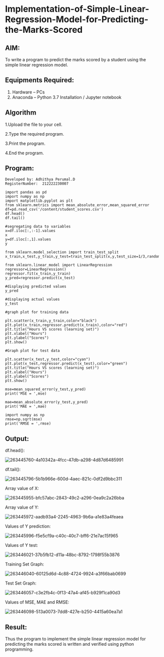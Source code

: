 # Implementation-of-Simple-Linear-Regression-Model-for-Predicting-the-Marks-Scored

## AIM:
To write a program to predict the marks scored by a student using the simple linear regression model.

## Equipments Required:
1. Hardware – PCs
2. Anaconda – Python 3.7 Installation / Jupyter notebook

## Algorithm

1.Upload the file to your cell.

2.Type the required program. 

3.Print the program.

4.End the program.

## Program:
```
Developed by: Adhithya Perumal.D
RegisterNumber:  212222230007

import pandas as pd
import numpy as np
import matplotlib.pyplot as plt
from sklearn.metrics import mean_absolute_error,mean_squared_error
df=pd.read_csv('/content/student_scores.csv')
df.head()
df.tail()

#segregating data to variables
x=df.iloc[:,:-1].values
x
y=df.iloc[:,1].values
y

from sklearn.model_selection import train_test_split
x_train,x_test,y_train,y_test=train_test_split(x,y,test_size=1/3,random_state=0)

from sklearn.linear_model import LinearRegression
regressor=LinearRegression()
regressor.fit(x_train,y_train)
y_pred=regressor.predict(x_test)

#displaying predicted values
y_pred

#displaying actual values
y_test

#graph plot for training data

plt.scatter(x_train,y_train,color="black") 
plt.plot(x_train,regressor.predict(x_train),color="red") 
plt.title("Hours VS scores (learning set)") 
plt.xlabel("Hours") 
plt.ylabel("Scores") 
plt.show()

#Graph plot for test data

plt.scatter(x_test,y_test,color="cyan")
plt.plot(x_test,regressor.predict(x_test),color="green")
plt.title("Hours VS scores (learning set)")
plt.xlabel("Hours")
plt.ylabel("Scores")
plt.show()

mse=mean_squared_error(y_test,y_pred)
print('MSE = ',mse)

mae=mean_absolute_error(y_test,y_pred)
print('MAE = ',mae)

import numpy as np
rmse=np.sqrt(mse)
print('RMSE = ',rmse)
```
## Output:

df.head():

![263445760-4a10342a-4fcc-47db-a298-4d87d6485991](https://github.com/Adhithya4116/Implementation-of-Simple-Linear-Regression-Model-for-Predicting-the-Marks-Scored/assets/118707079/e66a3d9b-e4cb-4916-9abb-0eb48b0af07a)

df.tail():

![263445796-5b1b966e-600d-4aec-821c-0df2d9bbc311](https://github.com/Adhithya4116/Implementation-of-Simple-Linear-Regression-Model-for-Predicting-the-Marks-Scored/assets/118707079/89e11f29-7182-45ea-96a7-cd89d0b585a6)

Array value of X:

![263445955-bfc57abc-2843-49c2-a296-0ea9c2a26bba](https://github.com/Adhithya4116/Implementation-of-Simple-Linear-Regression-Model-for-Predicting-the-Marks-Scored/assets/118707079/551bf75d-5453-48a6-a1c4-d41234d16c2b)

Array value of Y:

![263445972-aadb93a4-2245-4963-9b6a-a1e83a4feaea](https://github.com/Adhithya4116/Implementation-of-Simple-Linear-Regression-Model-for-Predicting-the-Marks-Scored/assets/118707079/28c096f9-a216-43be-9d6a-94edba26ac8b)

Values of Y prediction:

![263445996-f5e5cf9a-c40c-40c7-bff6-21e7ac15f965](https://github.com/Adhithya4116/Implementation-of-Simple-Linear-Regression-Model-for-Predicting-the-Marks-Scored/assets/118707079/b87b3ea4-0dcb-45dd-aa8d-515acf8bb608)

Values of Y test:

![263446021-37b5fb12-d11a-48bc-8792-1798f55b3876](https://github.com/Adhithya4116/Implementation-of-Simple-Linear-Regression-Model-for-Predicting-the-Marks-Scored/assets/118707079/b9109d5b-6965-401b-b3e3-77a5bb748437)

Training Set Graph:

![263446040-60125d6d-4c88-4724-9924-a3f66bab0699](https://github.com/Adhithya4116/Implementation-of-Simple-Linear-Regression-Model-for-Predicting-the-Marks-Scored/assets/118707079/123498e5-2131-45a5-8c36-6f70f65a73ba)

Test Set Graph:

![263446057-c3e2fb4c-0f13-47a4-af45-b929f1ca90d3](https://github.com/Adhithya4116/Implementation-of-Simple-Linear-Regression-Model-for-Predicting-the-Marks-Scored/assets/118707079/1de58726-7ffa-43ed-9666-8f4416c71c29)

Values of MSE, MAE and RMSE:

![263446098-513a0073-7dd8-427e-b250-4415a60ea7a1](https://github.com/Adhithya4116/Implementation-of-Simple-Linear-Regression-Model-for-Predicting-the-Marks-Scored/assets/118707079/4e59d4fa-da91-4b7e-b172-9220fd9fefa7)

## Result:
Thus the program to implement the simple linear regression model for predicting the marks scored is written and verified using python programming.
